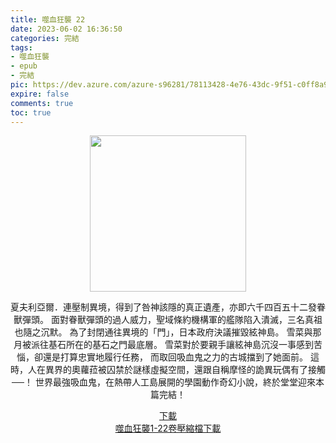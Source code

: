 ```yaml
---
title: 噬血狂襲 22
date: 2023-06-02 16:36:50
categories: 完結
tags:
- 噬血狂襲
- epub
- 完結
pic: https://dev.azure.com/azure-s96281/78113428-4e76-43dc-9f51-c0ff8a913055/_apis/git/repositories/a379171b-de46-4c10-9b0d-00da23959885/items?path=/Epub%20Cover/%E5%99%AC%E8%A1%80%E7%8B%82%E8%A5%B2-22.jpg&versionDescriptor%5BversionOptions%5D=0&versionDescriptor%5BversionType%5D=0&versionDescriptor%5Bversion%5D=main&resolveLfs=true&%24format=octetStream&api-version=5.0
expire: false
comments: true
toc: true
---
```


<div style="text-align:center" class="kratos-post-content">

<img width="250px" src="https://dev.azure.com/azure-s96281/78113428-4e76-43dc-9f51-c0ff8a913055/_apis/git/repositories/a379171b-de46-4c10-9b0d-00da23959885/items?path=/Epub%20Cover/%E5%99%AC%E8%A1%80%E7%8B%82%E8%A5%B2-22.jpg&versionDescriptor%5BversionOptions%5D=0&versionDescriptor%5BversionType%5D=0&versionDescriptor%5Bversion%5D=main&resolveLfs=true&%24format=octetStream&api-version=5.0">

<p>
夏夫利亞爾．連壓制異境，得到了咎神該隱的真正遺產，亦即六千四百五十二發眷獸彈頭。
面對眷獸彈頭的過人威力，聖域條約機構軍的艦隊陷入潰滅，三名真祖也隨之沉默。
為了封閉通往異境的「門」，日本政府決議摧毀絃神島。
雪菜與那月被派往基石所在的基石之門最底層。
雪菜對於要親手讓絃神島沉沒一事感到苦惱，卻還是打算忠實地履行任務，
而取回吸血鬼之力的古城擋到了她面前。
這時，人在異界的奧蘿菈被囚禁於謎樣虛擬空間，還跟自稱摩怪的詭異玩偶有了接觸──！
世界最強吸血鬼，在熱帶人工島展開的學園動作奇幻小說，終於堂堂迎來本篇完結！
</p>

<p>
<a href="https://epubdatabase.azurewebsites.net/EBOOKS/EPUB/完結/噬血狂襲/%E5%99%AC%E8%A1%80%E7%8B%82%E8%A5%B222%20%E6%9B%89%E7%9A%84%E5%87%B1%E6%97%8B.epub?download=1">下載</a>
</br>
<a href="https://epubdatabase.azurewebsites.net/EBOOKS/EPUB/完結/噬血狂襲/%E5%99%AC%E8%A1%80%E7%8B%82%E8%A5%B2.zip?download=1">噬血狂襲1-22卷壓縮檔下載</a>
</p>

</div>
